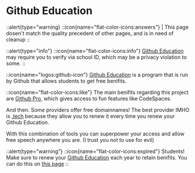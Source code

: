 # Github Education
::alert{type="warning}
::icon{name="flat-color-icons:answers"} | This page dosen't match the quality precedent of other pages, and is in need of cleanup
::

::alert{type="info"}
::icon{name="flat-color-icons:info"} [Github Education](https://education.github.com/) may require you to verify via school ID, which may be a privacy violation to some. 
::

::icon{name="logos:github-icon"} [Github Education](https://education.github.com/) is a program that is run by Github that allows students to get free benifits.

::icon{name="flat-color-icons:like"} The main benifits regarding this project are [Github Pro](https://github.com/pricing), which gives access to fun features like CodeSpaces.

And then. Some providers offer free domainnames! The best provider IMHO is [.tech](https://get.tech) because they allow you to renew it every time you renew your Github Education.

With this combination of tools you can superpower your access and allow free speech anywhere you are. (I trust you not to use for evil)

::alert{type="warning"}
::icon{name="flat-color-icons:expired"} Students! Make sure to renew your [Github Education](https://education.github.com/) each year to retain benifits. You can do this on [this page](https://education.github.com/discount_requests/application)
::
